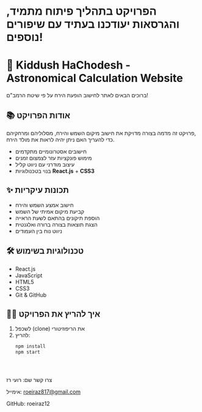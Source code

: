 

# הפרויקט בתהליך פיתוח מתמיד, והגרסאות יעודכנו בעתיד עם שיפורים נוספים!



# 🌙 Kiddush HaChodesh - Astronomical Calculation Website

ברוכים הבאים לאתר לחישוב הופעת הירח על פי שיטת הרמב"ם!

## 📚 אודות הפרויקט
פרויקט זה מדמה בצורה מדויקת את חישוב מיקום השמש והירח, מסלוליהם ומרחקיהם,  
כדי להעריך האם ניתן יהיה לראות את מולד הירח.

- חישובים אסטרונומיים מתקדמים
- מימוש פונקציות עזר לצמצום זמנים
- עיצוב מודרני עם ניווט קליל
- בנוי בטכנולוגיות **React.js** + **CSS3**

## ✨ תכונות עיקריות
- חישוב אמצע השמש והירח
- קביעת מיקום אמיתי של השמש
- הוספת תיקונים בהתאם לשעת הראייה
- הצגת תוצאות בצורה ברורה ואלגנטית
- ניווט נוח בין העמודים

## 🛠️ טכנולוגיות בשימוש
- React.js
- JavaScript
- HTML5
- CSS3
- Git & GitHub

## 🧑‍💻 איך להריץ את הפרויקט
1. לשכפל (clone) את הריפוזיטורי
2. להריץ:
   ```bash
   npm install
   npm start





צרו קשר
שם: רועי רז

אימייל: roeiraz817@gmail.com

GitHub: roeiraz12